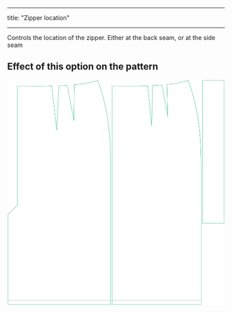 ***

title: "Zipper location"

***

Controls the location of the zipper. Either at the back seam, or at the side seam

## Effect of this option on the pattern

![This image shows the effect of this option by superimposing several variants that have a different value for this option](penelope_zipperlocation_sample.svg "Effect of this option on the pattern")
